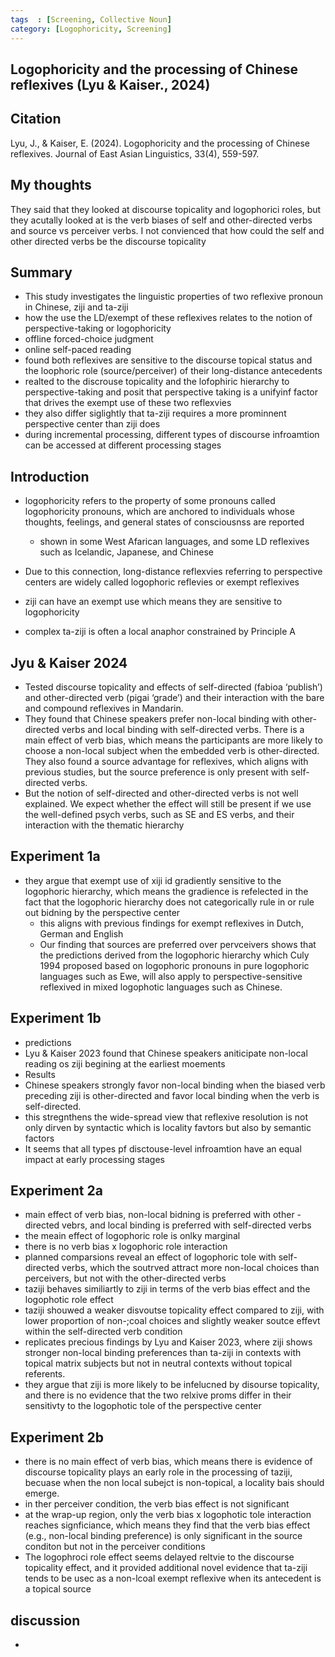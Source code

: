 ```yaml
---
tags  : [Screening, Collective Noun]
category: [Logophoricity, Screening]
---
```

## Logophoricity and the processing of Chinese reflexives (Lyu & Kaiser., 2024)

## Citation 
Lyu, J., & Kaiser, E. (2024). Logophoricity and the processing of Chinese reflexives. Journal of East Asian Linguistics, 33(4), 559-597.

## My thoughts
They said that they looked at discourse topicality and logophorici roles, but they acutally looked at is the verb biases of self and other-directed verbs and source vs perceiver verbs. I not convienced that how could the self and other directed verbs be the discourse topicality 

## Summary 
- This study investigates the linguistic properties of two reflexive pronoun in Chinese, ziji and ta-ziji
- how the use the LD/exempt of these reflexives relates to the notion of perspective-taking or logophoricity
- offline forced-choice judgment
- online self-paced reading
- found both reflexives are sensitive to the discourse topical status and the loophoric role (source/perceiver) of their long-distance antecedents
- realted to the discrouse topicality and the lofophiric hierarchy to perspective-taking and posit that perspective taking is a unifyinf factor that drives the exempt use of these two reflexvies
- they also differ siglightly that ta-ziji requires a more prominnent perspective center than ziji does
- during incremental processing, different types of discourse infroamtion can be accessed at different processing stages

## Introduction 
- logophoricity refers to the property of some pronouns called logophoricity pronouns, which are anchored to individuals whose thoughts, feelings, and general states of consciousnss are reported
  - shown in some West Afarican languages, and some LD reflexives such as Icelandic, Japanese, and Chinese

- Due to this connection, long-distance reflexvies referring to perspective centers are widely called logophoric reflevies or exempt reflexives
- ziji can have an exempt use which means they are sensitive to logophoricity
- complex ta-ziji is often a local anaphor constrained by Principle A

## Jyu & Kaiser 2024
- Tested discourse topicality and effects of self-directed (fabioa ‘publish’) and other-directed verb (pigai ‘grade’) and their interaction with the bare and compound reflexives in Mandarin. 
- They found that Chinese speakers prefer non-local binding with other-directed verbs and local binding with self-directed verbs. There is a main effect of verb bias, which means the participants are more likely to choose a non-local subject when the embedded verb is other-directed. They also found a source advantage for reflexives, which aligns with previous studies, but the source preference is only present with self-directed verbs. 
- But the notion of self-directed and other-directed verbs is not well explained. We expect whether the effect will still be  present if we use the well-defined psych verbs, such as SE and ES verbs, and their interaction with the thematic hierarchy

## Experiment 1a
- they argue that exempt use of xiji id gradiently sensitive to the logophoric hierarchy, which means the gradience is refelected in the fact that the logophoric hierarchy does not categorically rule in or rule out bidning by the perspective center  
  - this aligns with previous findings for exempt reflexives in Dutch, German and English
  - Our finding that sources are preferred over pervceivers shows that the predictions derived from the logophoric hierarchy which Culy 1994 proposed based on logophoric pronouns in pure logophoric languages such as Ewe, will also apply to perspective-sensitive reflexived in mixed logophotic languages such as Chinese. 

## Experiment 1b
- predictions
- Lyu & Kaiser 2023 found that Chinese speakers aniticipate non-local reading os ziji begining at the earliest moements
- Results
- Chinese speakers strongly favor non-local binding when the biased verb preceding ziji is other-directed and favor local binding when the verb is self-directed.
- this stregnthens the wide-spread view that reflexive resolution is not only dirven by syntactic which is locality favtors but also by semantic factors
- It seems that all types pf disctouse-level infroamtion have an equal impact at early processing stages 

## Experiment 2a
- main effect of verb bias, non-local bidning is preferred with other -directed vebrs, and local binding is preferred with self-directed verbs
- the meain effect of logophoric role is onlky marginal
- there is no verb bias x logophoric role interaction
- planned comparsions reveal an effect of logophoric tole with self-directed verbs, which the soutrved attract more non-local choices than perceivers, but not with the other-directed verbs
- taziji behaves similiartly to ziji in terms of the verb bias effect and the logophotic role effect
- taziji shouwed a weaker disvoutse topicality effect compared to ziji, with lower proportion of non-;coal choices and slightly weaker soutce effevt within the self-directed verb condition
- replicates precious findings by Lyu and Kaiser 2023, where ziji shows stronger non-local binding preferences than ta-ziji in contexts with topical matrix subjects but not in neutral contexts without topical referents.
- they argue that ziji is more likely to be infelucned by disourse topicality, and there is no evidence that the two relxive proms differ in their sensitivty to the logophotic tole of the perspective center

## Experiment 2b
- there is no main effect of verb bias, which means there is evidence of discourse topicality plays an early role in the processing of taziji, becuase when the non local subejct is non-topical, a locality bais should emerge.
- in ther perceiver condition, the verb bias effect is not significant
- at the wrap-up region, only the verb bias x logophotic tole interaction reaches signficiance, which means they find that the verb bias effect (e.g., non-local binding preference) is only significant in the source conditon but not in the perceiver conditions
- The logophroci role effect seems delayed reltvie to the discourse topicality effect, and it provided additional novel evidence that ta-ziji tends to be usec as a non-lcoal exempt reflexive when its antecedent is a topical source

## discussion
- 
